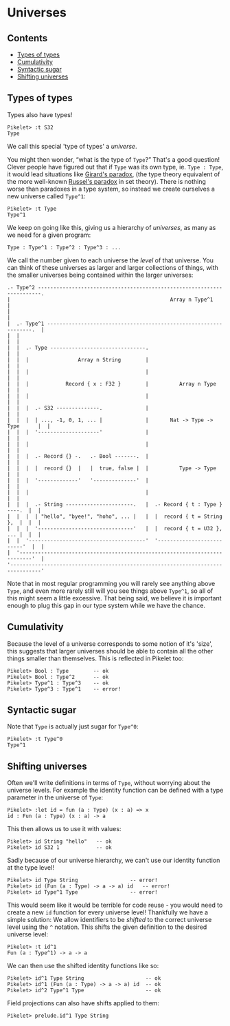 # Universes

## Contents

- [Types of types](#types-of-types)
- [Cumulativity](#cumulativity)
- [Syntactic sugar](#syntactic-sugar)
- [Shifting universes](#shifting-universes)

## Types of types

Types also have types!

```pikelet-repl
Pikelet> :t S32
Type
```

We call this special 'type of types' a _universe_.

You might then wonder, “what is the type of `Type`?” That's a good question!
Clever people have figured out that if `Type` was its own type, ie. `Type : Type`,
it would lead situations like [Girard's paradox][girards-paradox], (the type
theory equivalent of the more well-known [Russel's paradox][russels-paradox] in
set theory). There is nothing worse than paradoxes in a type system, so instead
we create ourselves a new universe called `Type^1`:

```pikelet-repl
Pikelet> :t Type
Type^1
```

We keep on going like this, giving us a hierarchy of _universes_, as many
as we need for a given program:

```pikelet
Type : Type^1 : Type^2 : Type^3 : ...
```

[girards-paradox]: https://en.wikipedia.org/wiki/Girard%27s_paradox
[russels-paradox]: https://en.wikipedia.org/wiki/Russell%27s_paradox

We call the number given to each universe the _level_ of that universe. You can
think of these universes as larger and larger collections of things, with the
smaller universes being contained within the larger universes:

```
.- Type^2 -----------------------------------------------------------------------.
|                                                    Array n Type^1              |
|                                                                                |
|  .- Type^1 -----------------------------------------------------------------.  |
|  |                                                                          |  |
|  |  .- Type -------------------------------.                                |  |
|  |  |                Array n String        |                                |  |
|  |  |                                      |                                |  |
|  |  |            Record { x : F32 }        |          Array n Type          |  |
|  |  |                                      |                                |  |
|  |  |  .- S32 --------------.              |                                |  |
|  |  |  | ..., -1, 0, 1, ... |              |       Nat -> Type -> Type      |  |
|  |  |  '--------------------'              |                                |  |
|  |  |                                      |                                |  |
|  |  |  .- Record {} -.   .- Bool -------.  |                                |  |
|  |  |  |  record {}  |   |  true, false |  |          Type -> Type          |  |
|  |  |  '-------------'   '--------------'  |                                |  |
|  |  |                                      |                                |  |
|  |  |  .- String ----------------------.   |  .- Record { t : Type } ----.  |  |
|  |  |  | "hello", "byee!", "hoho", ... |   |  |  record { t = String },  |  |  |
|  |  |  '-------------------------------'   |  |  record { t = U32 }, ... |  |  |
|  |  '--------------------------------------'  '--------------------------'  |  |
|  '--------------------------------------------------------------------------'  |
'--------------------------------------------------------------------------------'
```

Note that in most regular programming you will rarely see anything above `Type`,
and even more rarely still will you see things above `Type^1`, so all of this might
seem a little excessive. That being said, we believe it is important enough to
plug this gap in our type system while we have the chance.

## Cumulativity

Because the level of a universe corresponds to some notion of it's 'size', this
suggests that larger universes should be able to contain all the other things
smaller than themselves. This is reflected in Pikelet too:

```pikelet-repl
Pikelet> Bool : Type        -- ok
Pikelet> Bool : Type^2      -- ok
Pikelet> Type^1 : Type^3    -- ok
Pikelet> Type^3 : Type^1    -- error!
```

## Syntactic sugar

Note that `Type` is actually just sugar for `Type^0`:

```pikelet-repl
Pikelet> :t Type^0
Type^1
```

## Shifting universes

Often we'll write definitions in terms of `Type`, without worrying about the
universe levels. For example the identity function can be defined with a type
parameter in the universe of `Type`:

```pikelet-repl
Pikelet> :let id = fun (a : Type) (x : a) => x
id : Fun (a : Type) (x : a) -> a
```

This then allows us to use it with values:

```pikelet-repl
Pikelet> id String "hello"   -- ok
Pikelet> id S32 1            -- ok
```

Sadly because of our universe hierarchy, we can't use our identity function at
the type level!

```pikelet-repl
Pikelet> id Type String                 -- error!
Pikelet> id (Fun (a : Type) -> a -> a) id   -- error!
Pikelet> id Type^1 Type                 -- error!
```

This would seem like it would be terrible for code reuse - you would need to
create a new `id` function for every universe level! Thankfully we have a simple
solution: We allow identifiers to be _shifted_ to the correct universe level
using the `^` notation. This shifts the given definition to the desired universe
level:

```pikelet-repl
Pikelet> :t id^1
Fun (a : Type^1) -> a -> a
```

We can then use the shifted identity functions like so:

```pikelet-repl
Pikelet> id^1 Type String                    -- ok
Pikelet> id^1 (Fun (a : Type) -> a -> a) id  -- ok
Pikelet> id^2 Type^1 Type                    -- ok
```

Field projections can also have shifts applied to them:

```pikelet-repl
Pikelet> prelude.id^1 Type String
```
